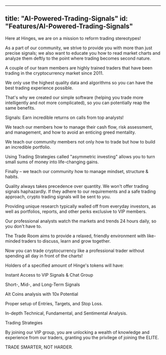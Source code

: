 
---
title: "AI-Powered-Trading-Signals"
id: "Features/AI-Powered-Trading-Signals" 
---


Here at Hinges, we are on a mission to reform trading stereotypes! 

As a part of our community, we strive to provide you with more than just precise signals; we also want to educate you how to read market charts and analyze them deftly to the point where trading becomes second nature.

A couple of our team members are highly trained traders that have been trading in the cryptocurrency market since 2011.

 

We only use the highest quality data and algorithms so you can have the best trading experience possible.

That's why we created our simple software (helping you trade more intelligently and not more complicated), so you can potentially reap the same benefits.

 

Signals: Earn incredible returns on calls from top analysts!

We teach our members how to manage their cash flow, risk assessment, and management, and how to avoid an enticing greed mentality.

We teach our community members not only how to trade but how to build an incredible portfolio.

Using Trading Strategies called "asymmetric investing" allows you to turn small sums of money into life-changing gains.

Finally – we teach our community how to manage mindset, structure & habits.

 

Quality always takes precedence over quantity. We won't offer trading signals haphazardly. If they adhere to our requirements and a safe trading approach, crypto trading signals will be sent to you.

Providing unique research typically walled off from everyday investors, as well as portfolios, reports, and other perks exclusive to VIP members.

 

Our professional analysts watch the markets and trends 24 hours daily, so you don't have to.

The Trade Room aims to provide a relaxed, friendly environment with like-minded traders to discuss, learn and grow together.

Now you can trade cryptocurrency like a professional trader without spending all day in front of the charts!

 

Holders of a specified amount of Hinge's tokens will have:

Instant Access to VIP Signals & Chat Group

Short-, Mid-, and Long-Term Signals

Alt Coins analysis with 10x Potential

Proper setup of Entries, Targets, and Stop Loss.

In-depth Technical, Fundamental, and Sentimental Analysis.

Trading Strategies

 

By joining our VIP group, you are unlocking a wealth of knowledge and experience from our traders, granting you the privilege of joining the ELITE.

TRADE SMARTER, NOT HARDER. 